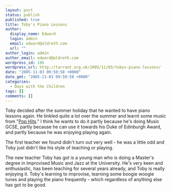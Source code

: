 ```yaml
---
layout: post
status: publish
published: true
title: Toby's Piano Lessons
author:
  display_name: Edward
  login: admin
  email: edward@aldreth.com
  url: ""
author_login: admin
author_email: edward@aldreth.com
wordpress_id: 195
wordpress_url: http://tarrant.org.uk/2005/11/03/tobys-piano-lessons/
date: "2005-11-03 09:50:58 +0000"
date_gmt: "2005-11-03 09:50:58 +0000"
categories:
  - Days with the Children
tags: []
comments: []
---
```


Toby decided after the summer holiday that he wanted to have piano
lessons again. He tinkled quite a lot over the summer and learnt some
music from \"[Pop Hits][1].\" I think he wants to do it partly because
he\'s doing Music GCSE, partly because he can use it towards his Duke of
Edinburgh Award, and partly because he was enjoying playing again.

The first teacher we found didn\'t turn out very well - he was a little
odd and Toby just didn\'t like his style of teaching or playing.

The new teacher Toby has got is a young man who is doing a Master\'s
degree in Improvised Music and Jazz at the University. He\'s very keen
and enthusiastic, has been teaching for several years already, and Toby
is really enjoying it. Toby\'s learning to improvise, learning some
boogie woogie tunes and playing the piano frequently - which regardless
of anything else has got to be good.



[1]: https://www.amazon.co.uk/exec/obidos/ASIN/1844495671/qid%3D1131065605/202-0604032-2435842
